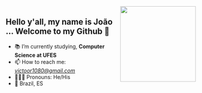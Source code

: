 <img align='right' src='https://user-images.githubusercontent.com/5713670/87202985-820dcb80-c2b6-11ea-9f56-7ec461c497c3.gif' width='200"'>

## Hello y'all, my name is João ... Welcome to my Github 👋


- 📚 I’m currently studying, **Computer Science at UFES**
- 📫 How to reach me: *victoor1080@gmail.com*
- 🤷🏾‍♂️ Pronouns: He/His
- 📍 Brazil, ES
